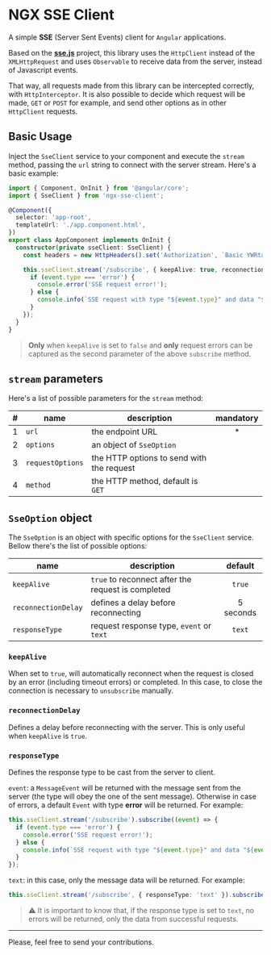 # NGX SSE Client

A simple **SSE** (Server Sent Events) client for `Angular` applications.

Based on the [**sse.js**](https://github.com/mpetazzoni/sse.js) project, this
library uses the `HttpClient` instead of the `XMLHttpRequest` and uses
`Observable` to receive data from the server, instead of Javascript events.

That way, all requests made from this library can be intercepted correctly, with
`HttpInterceptor`. It is also possible to decide which request will be made,
`GET` or `POST` for example, and send other options as in other `HttpClient`
requests.

## Basic Usage

Inject the `SseClient` service to your component and execute the `stream`
method, passing the `url` string to connect with the server stream. Here's a
basic example:

```typescript
import { Component, OnInit } from '@angular/core';
import { SseClient } from 'ngx-sse-client';

@Component({
  selector: 'app-root',
  templateUrl: './app.component.html',
})
export class AppComponent implements OnInit {
  constructor(private sseClient: SseClient) {
    const headers = new HttpHeaders().set('Authorization', `Basic YWRtaW46YWRtaW4=`);

    this.sseClient.stream('/subscribe', { keepAlive: true, reconnectionDelay: 1_000, responseType: 'event' }, { headers }, 'POST').subscribe((event) => {
      if (event.type === 'error') {
        console.error('SSE request error!');
      } else {
        console.info(`SSE request with type "${event.type}" and data "${event.data}"`);
      }
    });
  }
}
```

> **Only** when `keepAlive` is set to `false` and **only** request errors can be
> captured as the second parameter of the above `subscribe` method.

## `stream` parameters

Here's a list of possible parameters for the `stream` method:

|   # | name             | description                               | mandatory |
| --: | ---------------- | ----------------------------------------- | :-------: |
|   1 | `url`            | the endpoint URL                          |    \*     |
|   2 | `options`        | an object of `SseOption`                  |           |
|   3 | `requestOptions` | the HTTP options to send with the request |           |
|   4 | `method`         | the HTTP method, default is `GET`         |           |

## `SseOption` object

The `SseOption` is an object with specific options for the `SseClient` service.
Bellow there's the list of possible options:

| name                | description                                        |  default  |
| ------------------- | -------------------------------------------------- | :-------: |
| `keepAlive`         | `true` to reconnect after the request is completed |  `true`   |
| `reconnectionDelay` | defines a delay before reconnecting                | 5 seconds |
| `responseType`      | request response type, `event` or `text`           |  `text`   |

### `keepAlive`

When set to `true`, will automatically reconnect when the request is closed by
an error (including timeout errors) or completed. In this case, to close the
connection is necessary to `unsubscribe` manually.

### `reconnectionDelay`

Defines a delay before reconnecting with the server. This is only useful when
`keepAlive` is `true`.

### `responseType`

Defines the response type to be cast from the server to client.

`event`: a `MessageEvent` will be returned with the message sent from the server
(the type will obey the one of the sent message). Otherwise in case of errors, a
default `Event` with type **error** will be returned. For example:

```typescript
this.sseClient.stream('/subscribe').subscribe((event) => {
  if (event.type === 'error') {
    console.error('SSE request error!');
  } else {
    console.info(`SSE request with type "${event.type}" and data "${event.data}"`);
  }
});
```

`text`: in this case, only the message data will be returned. For example:

```typescript
this.sseClient.stream('/subscribe', { responseType: 'text' }).subscribe((data) => console.log(data));
```

> :warning: It is important to know that, if the response type is set to `text`,
> no errors will be returned, only the data from successful requests.

---

Please, feel free to send your contributions.
